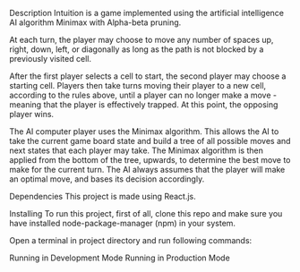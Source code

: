 Description
Intuition is a game implemented using the artificial intelligence AI algorithm Minimax with Alpha-beta pruning.

At each turn, the player may choose to move any number of spaces up, right, down, left, or diagonally as long as the path is not blocked by a previously visited cell.

After the first player selects a cell to start, the second player may choose a starting cell. Players then take turns moving their player to a new cell, according to the rules above, until a player can no longer make a move - meaning that the player is effectively trapped. At this point, the opposing player wins.

The AI computer player uses the Minimax algorithm. This allows the AI to take the current game board state and build a tree of all possible moves and next states that each player may take. The Minimax algorithm is then applied from the bottom of the tree, upwards, to determine the best move to make for the current turn. The AI always assumes that the player will make an optimal move, and bases its decision accordingly.

Dependencies
This project is made using React.js.

Installing
To run this project, first of all, clone this repo and make sure you have installed node-package-manager (npm) in your system.

Open a terminal in project directory and run following commands:

Running in Development Mode
Running in Production Mode
